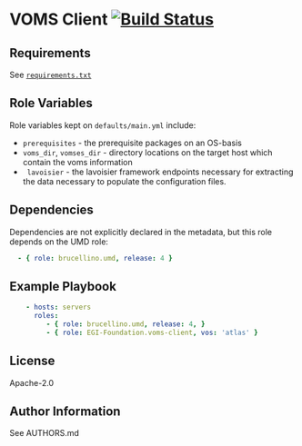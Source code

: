 # VOMS Client [![Build Status](https://travis-ci.org/EGI-Foundation/ansible-VOMS-client-role.svg?branch=master)](https://travis-ci.org/EGI-Foundation/ansible-VOMS-client-role)

<!-- A brief description of the role goes here. -->

## Requirements

See [`requirements.txt`](requirements.txt)

## Role Variables

Role variables kept on `defaults/main.yml` include: 

- `prerequisites` - the prerequisite packages on an OS-basis
- `voms_dir`, `vomses_dir` - directory locations on the target host which contain the voms information
- ` lavoisier` - the lavoisier framework endpoints necessary for extracting the data necessary to populate the configuration files.

## Dependencies

Dependencies are not explicitly declared in the metadata, but this role depends on the UMD role: 

```yaml
  - { role: brucellino.umd, release: 4 }
```

## Example Playbook

<!--
Including an example of how to use your role (for instance, with variables
passed in as parameters) is always nice for users too:
-->

```yaml
    - hosts: servers
      roles:
         - { role: brucellino.umd, release: 4, }
         - { role: EGI-Foundation.voms-client, vos: 'atlas' }
```

## License

Apache-2.0

## Author Information

See AUTHORS.md
